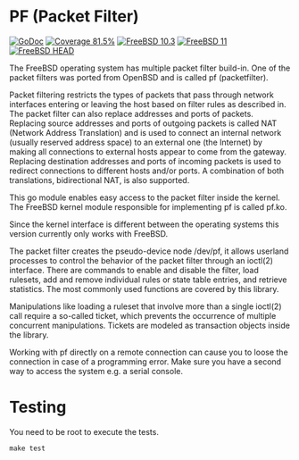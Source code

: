 # PF (Packet Filter)

[![GoDoc](https://godoc.org/github.com/go-freebsd/pf?status.svg)](https://godoc.org/github.com/go-freebsd/pf)
[![Coverage 81.5%](https://img.shields.io/badge/coverage-81.5%25-green.svg)]()
[![FreeBSD 10.3](https://img.shields.io/badge/freebsd-10.3-green.svg)](https://www.freebsd.org/releases/10.3R/announce.html)
[![FreeBSD 11](https://img.shields.io/badge/freebsd-11-green.svg)](https://www.freebsd.org/releases/11.0R/announce.html)
[![FreeBSD HEAD](https://img.shields.io/badge/freebsd-HEAD-green.svg)](https://svnweb.freebsd.org/base/head/)

The FreeBSD operating system has multiple packet filter build-in. One of
the packet filters was ported from OpenBSD and is called pf (packetfilter).

Packet filtering restricts the types of packets that pass through network
interfaces entering or leaving the host based on filter rules as
described in. The packet filter can also replace addresses
and ports of packets. Replacing source addresses and ports of outgoing
packets is called NAT (Network Address Translation) and is used to
connect an internal network (usually reserved address space) to an
external one (the Internet) by making all connections to external hosts
appear to come from the gateway. Replacing destination addresses and
ports of incoming packets is used to redirect connections to different
hosts and/or ports. A combination of both translations, bidirectional
NAT, is also supported.

This go module enables easy access to the packet filter inside the
kernel. The FreeBSD kernel module responsible for implementing pf is
called pf.ko.

Since the kernel interface is different between the operating
systems this version currently only works with FreeBSD.

The packet filter creates the pseudo-device node /dev/pf,
it allows userland processes to control the behavior of the packet filter
through an ioctl(2) interface. There are commands to enable and disable
the filter, load rulesets, add and remove individual rules or state table
entries, and retrieve statistics. The most commonly used functions are
covered by this library.

Manipulations like loading a ruleset that involve more than a single
ioctl(2) call require a so-called ticket, which prevents the occurrence
of multiple concurrent manipulations. Tickets are modeled as transaction
objects inside the library.

Working with pf directly on a remote connection can cause you to loose
the connection in case of a programming error. Make sure you have a
second way to access the system e.g. a serial console.

# Testing

You need to be root to execute the tests.

	make test
